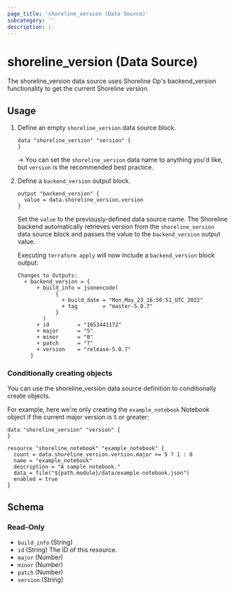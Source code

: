 ```yaml
---
page_title: 'shoreline_version (Data Source)'
subcategory: ''
description: |-
---
```


# shoreline_version (Data Source)

The shoreline_version data source uses Shoreline Op's backend_version functionality to get the current Shoreline version.

## Usage

1. Define an empty `shoreline_version` data source block.

   ```hcl
   data "shoreline_version" "version" {
   }
   ```

   -> You can set the `shoreline_version` data name to anything you'd like, but `version` is the recommended best practice.

2. Define a `backend_version` output block.

   ```hcl
   output "backend_version" {
     value = data.shoreline_version.version
   }
   ```

   Set the `value` to the previously-defined data source name.  The Shoreline backend automatically retrieves version from the `shoreline_version` data source block and passes the value to the `backend_version` output value.

   Executing `terraform apply` will now include a `backend_version` block output:
   
   ```
   Changes to Outputs:
     + backend_version = {
         + build_info = jsonencode(
               {
                 + build_date = "Mon_May_23_16:50:51_UTC_2022"
                 + tag        = "master-5.0.7"
               }
           )
         + id         = "1653441172"
         + major      = "5"
         + minor      = "0"
         + patch      = "7"
         + version    = "release-5.0.7"
       }
   ```
### Conditionally creating objects

You can use the shoreline_version data source definition to conditionally create objects.

For example, here we're only creating the `example_notebook` Notebook object if the current major version is `5` or greater:

```hcl
data "shoreline_version" "version" {
}

resource "shoreline_notebook" "example_notebook" {
  count = data.shoreline_version.version.major >= 5 ? 1 : 0
  name = "example_notebook"
  description = "A sample notebook."
  data = file("${path.module}/data/example-notebook.json")
  enabled = true
}
```

<!-- schema generated by tfplugindocs -->
## Schema

### Read-Only

- `build_info` (String)
- `id` (String) The ID of this resource.
- `major` (Number)
- `minor` (Number)
- `patch` (Number)
- `version` (String)
